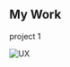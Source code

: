 ## My Work
project 1 

![UX](https://nextgenerationtechnologies.in/uploads/page/33/thumb_750X750_ui_ux_design_logo.png?style=centerme)



